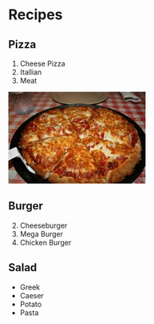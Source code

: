 Recipes
=======

Pizza
-----

1. Cheese Pizza
1. Itallian
1. Meat

![This is a Pizza](/pizza.jpg "Grand Pizza")

Burger
------

2. Cheeseburger
3. Mega Burger
4. Chicken Burger


Salad
-----

- Greek
- Caeser
- Potato
- Pasta

